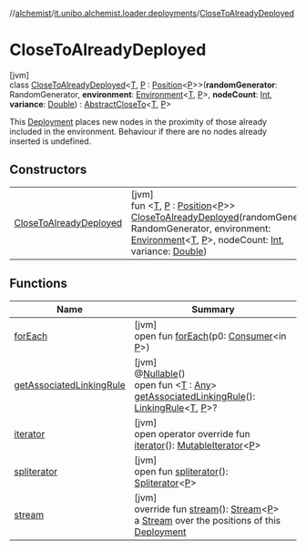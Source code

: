 //[alchemist](../../../index.md)/[it.unibo.alchemist.loader.deployments](../index.md)/[CloseToAlreadyDeployed](index.md)

# CloseToAlreadyDeployed

[jvm]\
class [CloseToAlreadyDeployed](index.md)<[T](index.md), [P](index.md) : [Position](../../it.unibo.alchemist.model.interfaces/-position/index.md)<[P](index.md)>>(**randomGenerator**: RandomGenerator, **environment**: [Environment](../../it.unibo.alchemist.model.interfaces/-environment/index.md)<[T](index.md), [P](index.md)>, **nodeCount**: [Int](https://kotlinlang.org/api/latest/jvm/stdlib/kotlin/-int/index.html), **variance**: [Double](https://kotlinlang.org/api/latest/jvm/stdlib/kotlin/-double/index.html)) : [AbstractCloseTo](../-abstract-close-to/index.md)<[T](index.md), [P](index.md)> 

This [Deployment](../-deployment/index.md) places new nodes in the proximity of those already included in the environment. Behaviour if there are no nodes already inserted is undefined.

## Constructors

| | |
|---|---|
| [CloseToAlreadyDeployed](-close-to-already-deployed.md) | [jvm]<br>fun <[T](index.md), [P](index.md) : [Position](../../it.unibo.alchemist.model.interfaces/-position/index.md)<[P](index.md)>> [CloseToAlreadyDeployed](-close-to-already-deployed.md)(randomGenerator: RandomGenerator, environment: [Environment](../../it.unibo.alchemist.model.interfaces/-environment/index.md)<[T](index.md), [P](index.md)>, nodeCount: [Int](https://kotlinlang.org/api/latest/jvm/stdlib/kotlin/-int/index.html), variance: [Double](https://kotlinlang.org/api/latest/jvm/stdlib/kotlin/-double/index.html)) |

## Functions

| Name | Summary |
|---|---|
| [forEach](../-graph-stream-deployment/index.md#-1888597325%2FFunctions%2F-267951372) | [jvm]<br>open fun [forEach](../-graph-stream-deployment/index.md#-1888597325%2FFunctions%2F-267951372)(p0: [Consumer](https://docs.oracle.com/javase/8/docs/api/java/util/function/Consumer.html)<in [P](index.md)>) |
| [getAssociatedLinkingRule](../-deployment/get-associated-linking-rule.md) | [jvm]<br>@[Nullable](https://docs.oracle.com/javase/8/docs/api/javax/annotation/Nullable.html)()<br>open fun <[T](../-deployment/get-associated-linking-rule.md) : [Any](https://kotlinlang.org/api/latest/jvm/stdlib/kotlin/-any/index.html)> [getAssociatedLinkingRule](../-deployment/get-associated-linking-rule.md)(): [LinkingRule](../../it.unibo.alchemist.model.interfaces/-linking-rule/index.md)<[T](../-deployment/get-associated-linking-rule.md), [P](index.md)>? |
| [iterator](../-deployment/iterator.md) | [jvm]<br>open operator override fun [iterator](../-deployment/iterator.md)(): [MutableIterator](https://kotlinlang.org/api/latest/jvm/stdlib/kotlin.collections/-mutable-iterator/index.html)<[P](index.md)> |
| [spliterator](../-close-to-g-p-s-trace/index.md#-1387152138%2FFunctions%2F-267951372) | [jvm]<br>open fun [spliterator](../-close-to-g-p-s-trace/index.md#-1387152138%2FFunctions%2F-267951372)(): [Spliterator](https://docs.oracle.com/javase/8/docs/api/java/util/Spliterator.html)<[P](index.md)> |
| [stream](../-abstract-close-to/stream.md) | [jvm]<br>override fun [stream](../-abstract-close-to/stream.md)(): [Stream](https://docs.oracle.com/javase/8/docs/api/java/util/stream/Stream.html)<[P](index.md)><br>a [Stream](https://docs.oracle.com/javase/8/docs/api/java/util/stream/Stream.html) over the positions of this [Deployment](../-deployment/index.md) |
